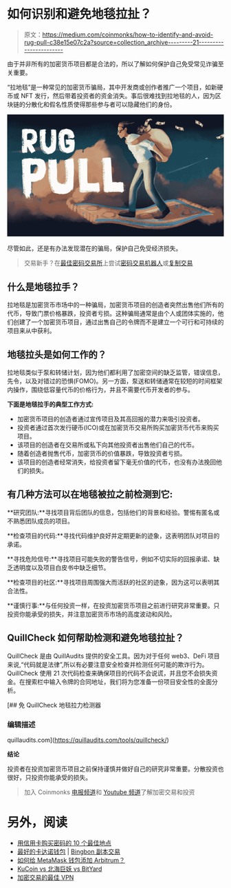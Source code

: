 # 如何识别和避免地毯拉扯？

> 原文：<https://medium.com/coinmonks/how-to-identify-and-avoid-rug-pull-c38e15e07c2a?source=collection_archive---------21----------------------->

由于并非所有的加密货币项目都是合法的，所以了解如何保护自己免受常见诈骗至关重要。

“拉地毯”是一种常见的加密货币骗局，其中开发商或创作者推广一个项目，如新硬币或 NFT 发行，然后带着投资者的资金消失。事后很难找到拉地毯的人，因为区块链的分散化和假名性质使得那些参与者可以隐藏他们的身份。

![](img/025ddddeae7a321736687a80c48cb948.png)

尽管如此，还是有办法发现潜在的骗局，保护自己免受经济损失。

> 交易新手？在[最佳密码交易所](/coinmonks/crypto-exchange-dd2f9d6f3769)上尝试[密码交易机器人](/coinmonks/crypto-trading-bot-c2ffce8acb2a)或[复制交易](/coinmonks/top-10-crypto-copy-trading-platforms-for-beginners-d0c37c7d698c)

## 什么是地毯拉手？

拉地毯是加密货币市场中的一种骗局，加密货币项目的创造者突然出售他们所有的代币，导致门票价格暴跌，投资者亏损。这种骗局通常是由个人或团体实施的，他们创建了一个加密货币项目，通过出售自己的令牌而不是建立一个可行和可持续的项目来从中获利。

## 地毯拉头是如何工作的？

拉地毯类似于泵和转储计划，因为他们都利用了加密空间的缺乏监管，错误信息，先令，以及对错过的恐惧(FOMO)。另一方面，泵送和转储通常在较短的时间框架内操作，围绕低容量代币的价格行为，并且不需要代币开发者的参与。

**下面是地毯拉手的典型工作方式:**

*   加密货币项目的创造者通过宣传项目及其高回报的潜力来吸引投资者。
*   投资者通过首次发行硬币(ICO)或在加密货币交易所购买加密货币代币来购买项目。
*   该项目的创造者在交易所或私下向其他投资者出售他们自己的代币。
*   随着创造者抛售代币，加密货币的价值暴跌，导致投资者亏损。
*   该项目的创造者经常消失，给投资者留下毫无价值的代币，也没有办法挽回他们的损失。

## 有几种方法可以在地毯被拉之前检测到它:

**研究团队:**寻找项目背后团队的信息，包括他们的背景和经验。警惕有匿名或不熟悉团队成员的项目。

**检查项目的代码:**寻找代码维护良好并定期更新的迹象，这表明团队对项目的承诺。

**寻找危险信号:**寻找项目可能失败的警告信号，例如不切实际的回报承诺、缺乏透明度以及项目白皮书中缺乏细节。

**检查项目的社区:**寻找项目周围强大而活跃的社区的迹象，因为这可以表明其合法性。

**谨慎行事:**与任何投资一样，在投资加密货币项目之前进行研究非常重要。只投资你能承受的损失，并注意加密货币市场的高度波动和风险。

## QuillCheck 如何帮助检测和避免地毯拉扯？

QuillCheck 是由 QuillAudits 提供的安全工具。因为对于任何 web3、DeFi 项目来说,“代码就是法律”,所以有必要注意安全检查并检测任何可能的欺诈行为。QuillCheck 使用 21 次代码检查来确保项目的代码不会说谎，并且您不会损失资金。在搜索栏中输入令牌的合同地址，我们将为您准备一份项目安全性的全面分析。

 [## 免 QuillCheck 地毯拉力检测器

### 编辑描述

quillaudits.com](https://quillaudits.com/tools/quillcheck/) 

**结论**

投资者在投资加密货币项目之前保持谨慎并做好自己的研究非常重要。分散投资也很好，只投资你能承受的损失。

> 加入 Coinmonks [电报频道](https://t.me/coincodecap)和 [Youtube 频道](https://www.youtube.com/c/coinmonks/videos)了解加密交易和投资

# 另外，阅读

*   [用信用卡购买密码的 10 个最佳地点](https://coincodecap.com/buy-crypto-with-credit-card)
*   [最好的卡达诺钱包](https://coincodecap.com/best-cardano-wallets) | [Bingbon 副本交易](https://coincodecap.com/bingbon-copy-trading)
*   [如何给 MetaMask 钱包添加 Arbitrum？](https://coincodecap.com/how-to-add-arbitrum-to-metamask-wallet)
*   [KuCoin vs 北海巨妖 vs BitYard](https://coincodecap.com/kucoin-vs-kraken-vs-bityard)
*   [加密交易的最佳 VPN](https://coincodecap.com/best-vpns-for-crypto-trading)